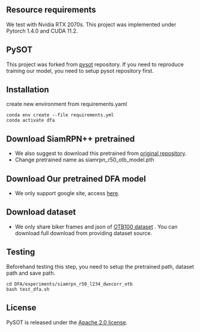 
## Resource requirements
We test with Nvidia RTX 2070s. This project was implemented under Pytorch 1.4.0 and CUDA 11.2.


## PySOT 
This project was forked from [pysot](https://github.com/STVIR/pysot) repository. If you need to reproduce training our model, you need to setup pysot repository first.

## Installation
create new environment from requirements.yaml
```
conda env create --file requirements.yml
conda activate dfa
```

## Download SiamRPN++ pretrained
 - We also suggest to download this pretrained from [original repository](https://drive.google.com/open?id=1Cx_oHu6o0gNeH7F9zZrgevfAGdyWC4D5). 
 - Change pretrained name as siamrpn_r50_otb_model.pth

## Download Our pretrained DFA model
 - We only support google site, access [here](https://drive.google.com/file/d/1Vy49AdqLsCre_OONWC7KQDsXJDbPSoDX/view?usp=sharing). 
 
## Download dataset
 - We only share biker frames and json of [OTB100 dataset](https://drive.google.com/drive/folders/10H_DNcP-adPoYPqdx-PrmxRwcXlpnu6i?usp=sharing) . You can download full download from providing dataset source. 
 
 
## Testing
Beforehand testing this step, you need to setup the pretrained path, dataset path and save path.
```
cd DFA/experiments/siamrpn_r50_l234_dwxcorr_otb
bash test_dfa.sh
```



## License
PySOT is released under the [Apache 2.0 license](https://github.com/wattanapong/DFA/blob/main/LICENSE).
